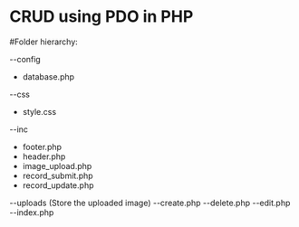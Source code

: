 ﻿# CRUD using PDO in PHP
 
#Folder hierarchy:

--config
- database.php

--css
- style.css

--inc
- footer.php
- header.php
- image_upload.php
- record_submit.php 
- record_update.php

--uploads (Store the uploaded image)
--create.php
--delete.php
--edit.php
--index.php
